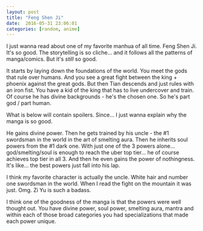 ```yaml
---
layout: post
title: "Feng Shen Ji"
date:  2016-05-31 23:06:01
categories: [random, anime]
---
```

I just wanna read about one of my favorite manhua of all time. Feng Shen Ji. It's so good. The storytelling is so cliche... and it follows all the patterns of manga/comics. But it's *still* so good.

It starts by laying down the foundations of the world. You meet the gods that rule over humans. And you see a great fight between the king + phoenix against the great gods. But then Tian descends and just rules with an iron fist. You have a kid of the king that has to live undercover and train. Of course he has divine backgrounds - he's the chosen one. So he's part god / part human. 

What is below will contain spoilers. Since... I just wanna explain why the manga is so good.

He gains divine power. Then he gets trained by his uncle - the #1 swordsman in the world in the art of smelting aura. Then he inherits soul powers from the #1 dark one. With just one of the 3 powers alone... god/smelting/soul is enough to reach the uber top tier... he of course achieves top tier in all 3. And then he even gains the power of nothingness. It's like... the best powers just fall into his lap.

I think my favorite character is actually the uncle. White hair and number one swordsman in the world. When I read the fight on the mountain it was just. Omg. Zi Yu is such a badass. 

I think one of the goodness of the manga is that the powers were well thought out. You have divine power, soul power, smelting aura, mantra and within each of those broad categories you had specializations that made each power unique.


